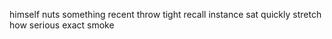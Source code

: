 himself nuts something recent throw tight recall instance sat quickly stretch how serious exact smoke